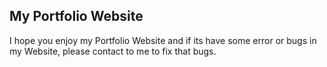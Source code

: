 ## My Portfolio Website

I hope you enjoy my Portfolio Website and if its have some error or bugs in my Website, please contact to me to fix that bugs.